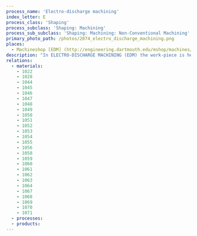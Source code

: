 ```yaml
---
process_name: 'Electro-discharge machining'
index_letter: E
process_class: 'Shaping'
process_subclass: 'Shaping: Machining'
process_sub_subclass: 'Shaping: Machining: Non-Conventional Machining'
primary_photo_path: /photos/2074_electro_discharge_machining.png
places: 
  - Machineshop [EDM] (http://engineering.dartmouth.edu/mshop/machines/agie-charmilles-electrical-spark.html)
description: "In ELECTRO-DISCHARGE MACHINING (EDM) the work-piece is held in a jig submerged in a dielectric fluid such as kerosene. A power supply generates rapid electric pulses that create a discharge between the work piece and an electrode (a shaped graphite form) at the point of which the two are closest. The discharge creates a plasma causing the melting (and probably the vaporization) of a minute bite of material, slowly eating into the work piece; the debris is swept away by the dielectric fluid. EDM is remarkable for its ability to shape difficult materials, provided they are conductors, and do so with great precision."
relations: 
  - materials: 
    - 1022
    - 1028
    - 1044
    - 1045
    - 1046
    - 1047
    - 1048
    - 1049
    - 1050
    - 1051
    - 1052
    - 1053
    - 1054
    - 1055
    - 1056
    - 1058
    - 1059
    - 1060
    - 1061
    - 1062
    - 1063
    - 1064
    - 1067
    - 1068
    - 1069
    - 1070
    - 1071
  - processes: 
  - products: 
---
```

